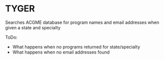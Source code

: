 # TYGER

Searches ACGME database for program names and email addresses when given a state and specialty

ToDo:
* What happens when no programs returned for state/specialty
* What happens when no email addresses found